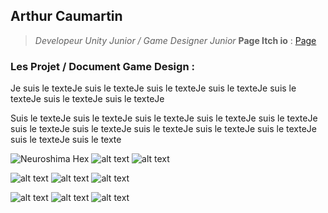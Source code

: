 <!-- https://www.markdownguide.org/basic-syntax/ -->

## Arthur Caumartin
>*Developeur Unity Junior / Game Designer Junior* 
>**Page Itch io** : [Page](https://protal.itch.io/)




### Les Projet / Document Game Design :

Je suis le texteJe suis le texteJe suis le texteJe suis le texteJe suis le texteJe suis le texteJe suis le texteJe
 
 Suis le texteJe suis le texteJe suis le texteJe suis le texteJe suis le texteJe suis le texteJe suis le texteJe suis le texteJe suis le texteJe suis le texteJe suis le texteJe suis le texte

 ![Neuroshima Hex](https://picsum.photos/200/200) ![alt text](https://picsum.photos/200/200) ![alt text](https://picsum.photos/200/200) 

 ![alt text](https://picsum.photos/200/200) ![alt text](https://picsum.photos/200/200) ![alt text](https://picsum.photos/200/200)

 ![alt text](https://picsum.photos/200/200) ![alt text](https://picsum.photos/200/200) ![alt text](https://picsum.photos/200/200)